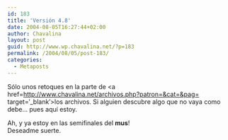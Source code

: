 ```yaml
---
id: 183
title: 'Versión 4.8'
date: 2004-08-05T16:27:44+02:00
author: Chavalina
layout: post
guid: http://www.wp.chavalina.net/?p=183
permalink: /2004/08/05/post-183/
categories:
  - Metaposts
---
```

Sólo unos retoques en la parte de <a href=http://www.chavalina.net/archivos.php?patron=&cat=&pag= target=&prime;_blank&prime;>los archivos</a>. Si alguien descubre algo que no vaya como debe… pues aqu&iacute; estoy.

Ah, y ya estoy en las semifinales del **mus**!  
Deseadme suerte.